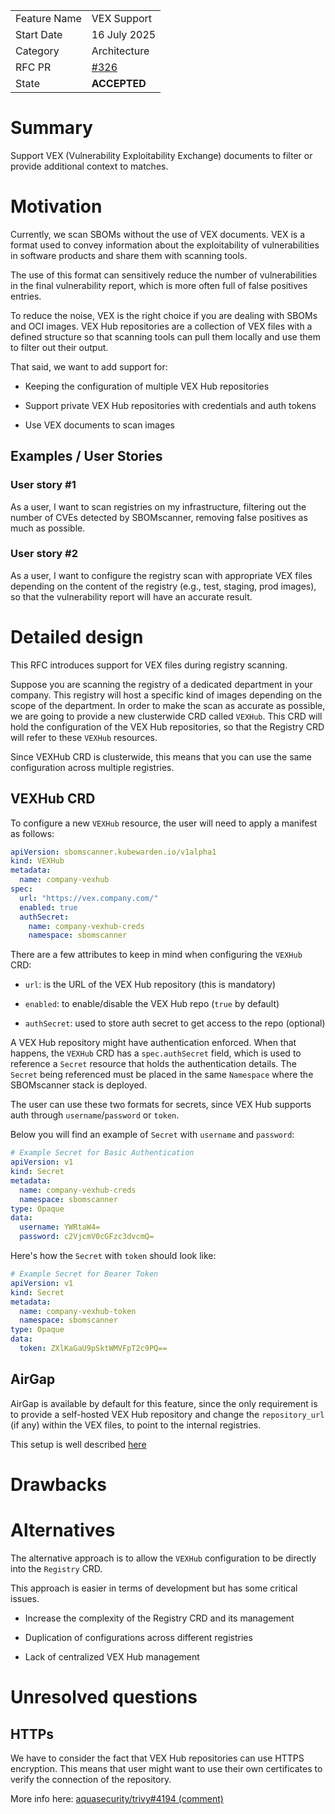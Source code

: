 |              |                                 |
| :----------- | :------------------------------ |
| Feature Name | VEX Support                     |
| Start Date   | 16 July 2025                    |
| Category     | Architecture                    |
| RFC PR       | [#326](https://github.com/kubewarden/sbomscanner/pull/326) |
| State        | **ACCEPTED**                       |

# Summary

[summary]: #summary

Support VEX (Vulnerability Exploitability Exchange) documents to filter or provide additional context to matches.

# Motivation

[motivation]: #motivation

Currently, we scan SBOMs without the use of VEX documents. VEX is a format used 
to convey information about the exploitability of vulnerabilities in software 
products and share them with scanning tools.

The use of this format can sensitively reduce the number of vulnerabilities 
in the final vulnerability report, which is more often full of false positives
entries.

To reduce the noise, VEX is the right choice if you are dealing with SBOMs and 
OCI images. VEX Hub repositories are a collection of VEX files with a defined
structure so that scanning tools can pull them locally and use them to filter
out their output.

That said, we want to add support for:

* Keeping the configuration of multiple VEX Hub repositories

* Support private VEX Hub repositories with credentials and auth tokens

* Use VEX documents to scan images

## Examples / User Stories

[examples]: #examples

<!---
Examples of how the feature will be used. Interactions should show the action
and the response. When appropriate, provide user stories in the form of "As a
[role], I want [feature], so [that]."
--->

### User story #1

As a user, I want to scan registries on my infrastructure, filtering out the 
number of CVEs detected by SBOMscanner, removing false positives as much as possible.

### User story #2

As a user, I want to configure the registry scan with appropriate VEX files 
depending on the content of the registry (e.g., test, staging, prod images), 
so that the vulnerability report will have an accurate result.

# Detailed design

[design]: #detailed-design

<!---
This is the bulk of the RFC. Explain the design in enough detail for somebody
familiar with the product to understand, and for somebody familiar with the
internals to implement.

This section should cover architecture aspects and the rationale behind
disruptive technical decisions (when applicable), as well as corner-cases and
warnings.
--->

This RFC introduces support for VEX files during registry scanning.

Suppose you are scanning the registry of a dedicated department in your company.
This registry will host a specific kind of images depending on the scope of the 
department. In order to make the scan as accurate as possible, we are going to 
provide a new clusterwide CRD called `VEXHub`. This CRD will hold the 
configuration of the VEX Hub repositories, so that the Registry CRD will refer 
to these `VEXHub` resources.

Since VEXHub CRD is clusterwide, this means that you can use the same 
configuration across multiple registries.

## VEXHub CRD

To configure a new `VEXHub` resource, the user will need to apply a manifest 
as follows:

```yaml
apiVersion: sbomscanner.kubewarden.io/v1alpha1
kind: VEXHub
metadata:
  name: company-vexhub
spec:
  url: "https://vex.company.com/"
  enabled: true
  authSecret:
    name: company-vexhub-creds
    namespace: sbomscanner
```

There are a few attributes to keep in mind when configuring the `VEXHub` CRD:

* `url`: is the URL of the VEX Hub repository (this is mandatory)

* `enabled`: to enable/disable the VEX Hub repo (`true` by default)

* `authSecret`: used to store auth secret to get access to the repo (optional)

A VEX Hub repository might have authentication enforced. When that happens, 
the `VEXHub` CRD has a `spec.authSecret` field, which is used to 
reference a `Secret` resource that holds the authentication details.
The `Secret` being referenced must be placed in the same 
`Namespace` where the SBOMscanner stack is deployed.

The user can use these two formats for secrets, since VEX Hub supports auth
through `username`/`password` or `token`.

Below you will find an example of `Secret` with `username` and `password`:

```yaml
# Example Secret for Basic Authentication
apiVersion: v1
kind: Secret
metadata:
  name: company-vexhub-creds
  namespace: sbomscanner
type: Opaque
data:
  username: YWRtaW4=
  password: c2VjcmV0cGFzc3dvcmQ=
```

Here's how the `Secret` with `token` should look like:

```yaml
# Example Secret for Bearer Token
apiVersion: v1
kind: Secret
metadata:
  name: company-vexhub-token
  namespace: sbomscanner
type: Opaque
data:
  token: ZXlKaGaU9pSktWMVFpT2c9PQ==
```

## AirGap

AirGap is available by default for this feature, since the only requirement is
to provide a self-hosted VEX Hub repository and change the `repository_url` 
(if any) within the VEX files, to point to the internal registries.

This setup is well described [here](https://github.com/aquasecurity/trivy/blob/main/docs/docs/advanced/air-gap.md#vex-hub)

# Drawbacks

[drawbacks]: #drawbacks

<!---
Why should we **not** do this?

  * obscure corner cases
  * will it impact performance?
  * what other parts of the product will be affected?
  * will the solution be hard to maintain in the future?
--->

# Alternatives

[alternatives]: #alternatives

<!---
- What other designs/options have been considered?
- What is the impact of not doing this?
--->

The alternative approach is to allow the `VEXHub` configuration to be directly 
into the `Registry` CRD.

This approach is easier in terms of development but has some critical issues.

* Increase the complexity of the Registry CRD and its management

* Duplication of configurations across different registries

* Lack of centralized VEX Hub management

# Unresolved questions

[unresolved]: #unresolved-questions

<!---
- What are the unknowns?
- What can happen if Murphy's law holds true?
--->
## HTTPs

We have to consider the fact that VEX Hub repositories can use HTTPS 
encryption. This means that user might want to use their own certificates 
to verify the connection of the repository.

More info here: [aquasecurity/trivy#4194 (comment)](https://github.com/aquasecurity/trivy/discussions/4194#discussioncomment-5828069)
